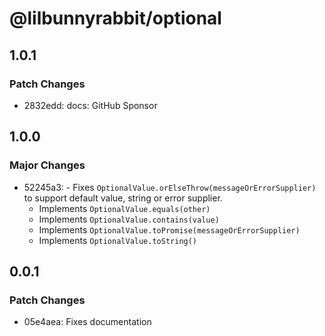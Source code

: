 # @lilbunnyrabbit/optional

## 1.0.1

### Patch Changes

- 2832edd: docs: GitHub Sponsor

## 1.0.0

### Major Changes

- 52245a3: - Fixes `OptionalValue.orElseThrow(messageOrErrorSupplier)` to support default value, string or error supplier.
  - Implements `OptionalValue.equals(other)`
  - Implements `OptionalValue.contains(value)`
  - Implements `OptionalValue.toPromise(messageOrErrorSupplier)`
  - Implements `OptionalValue.toString()`

## 0.0.1

### Patch Changes

- 05e4aea: Fixes documentation
